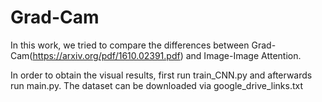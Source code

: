 # Grad-Cam

In this work, we tried to compare the differences between Grad-Cam(https://arxiv.org/pdf/1610.02391.pdf) and Image-Image Attention.

In order to obtain the visual results, first run train_CNN.py and afterwards run main.py.
The dataset can be downloaded via google_drive_links.txt
